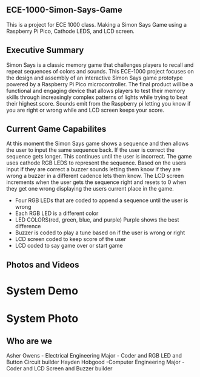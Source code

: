 ## ECE-1000-Simon-Says-Game
This is a project for ECE 1000 class. Making a Simon Says Game using a Raspberry Pi Pico, Cathode LEDS, and LCD screen.

## Executive Summary
Simon Says is a classic memory game that challenges players to recall and repeat sequences of colors and sounds. This ECE-1000 project focuses on the design and assembly of an interactive Simon Says game prototype powered by a Raspberry Pi Pico microcontroller. The final product will be a functional and engaging device that allows players to test their memory skills through increasingly complex patterns of lights while trying to beat their highest score. Sounds emit from the Raspberry pi letting you know if you are right or wrong while and LCD screen keeps your score.

## Current Game Capabilites
At this moment the Simon Says game shows a sequence and then allows the user to input the same sequence back. If the user is correct the sequence gets longer. This continues until the user is incorrect. The game uses cathode RGB LEDS to represent the sequence. Based on the users input if they are correct a buzzer sounds letting them know if they are wrong a buzzer in a different cadence lets them know. The LCD screen increments when the user gets the sequence right and resets to 0 when they get one wrong displaying the users current place in the game.

* Four RGB LEDs that are coded to append a sequence until the user is wrong
* Each RGB LED is a different color
* LED COLORS(red, green, blue, and purple) Purple shows the best difference
* Buzzer is coded to play a tune based on if the user is wrong or right
* LCD screen coded to keep score of the user
* LCD coded to say game over or start game

## Photos and Videos
# System Demo

# System Photo

## Who are we

Asher Owens - Electrical Engineering Major - Coder and RGB LED and Button Circuit builder
Hayden Hobgood -Computer Engineering Major - Coder and LCD Screen and Buzzer builder
